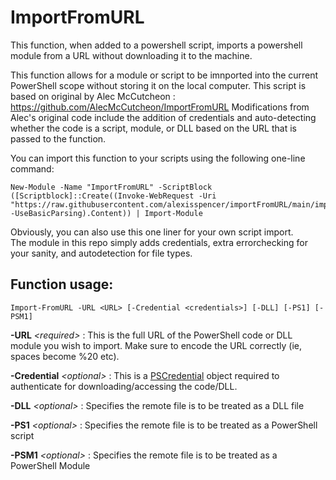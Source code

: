 # ImportFromURL

This function, when added to a powershell script, imports a powershell module from a URL without downloading it to the machine.

This function allows for a module or script to be imnported into the current PowerShell scope without storing it on the local computer.
This script is based on original by Alec McCutcheon : https://github.com/AlecMcCutcheon/ImportFromURL
Modifications from Alec's original code include the addition of credentials and auto-detecting whether the code is a script, module, or DLL based on the URL that is passed to the function.

You can import this function to your scripts using the following one-line command:

```
New-Module -Name "ImportFromURL" -ScriptBlock ([Scriptblock]::Create((Invoke-WebRequest -Uri "https://raw.githubusercontent.com/alexisspencer/importFromURL/main/importfromURL.psm1" -UseBasicParsing).Content)) | Import-Module
```

Obviously, you can also use this one liner for your own script import.  
The module in this repo simply adds credentials, extra errorchecking for your sanity, and autodetection for file types.


## Function usage:
```
Import-FromURL -URL <URL> [-Credential <credentials>] [-DLL] [-PS1] [-PSM1]
```

**-URL** *\<required\>* : This is the full URL of the PowerShell code or DLL module you wish to import. Make sure to encode the URL correctly (ie, spaces become %20 etc).

**-Credential** *\<optional\>* : This is a [PSCredential](https://learn.microsoft.com/en-us/powershell/scripting/learn/deep-dives/add-credentials-to-powershell-functions?view=powershell-5.1) object required to authenticate for downloading/accessing the code/DLL.

**-DLL** *\<optional\>* : Specifies the remote file is to be treated as a DLL file

**-PS1** *\<optional\>* : Specifies the remote file is to be treated as a PowerShell script

**-PSM1** *\<optional\>* : Specifies the remote file is to be treated as a PowerShell Module

